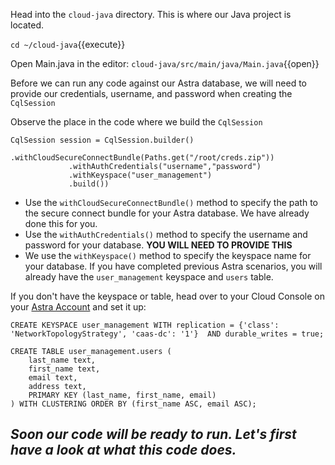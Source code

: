 Head into the `cloud-java` directory. This is where our Java project is located.

`cd ~/cloud-java`{{execute}}

Open Main.java in the editor:
`cloud-java/src/main/java/Main.java`{{open}}

Before we can run any code against our Astra database, we will need to provide our credentials, username, and password when creating the `CqlSession`

Observe the place in the code where we build the `CqlSession`

```
CqlSession session = CqlSession.builder()
             .withCloudSecureConnectBundle(Paths.get("/root/creds.zip"))
             .withAuthCredentials("username","password")
             .withKeyspace("user_management")
             .build())
```           

* Use the `withCloudSecureConnectBundle()` method to specify the path to the secure connect bundle for your Astra database. We have already done this for you.
* Use the `withAuthCredentials()` method to specify the username and password for your database. **YOU WILL NEED TO PROVIDE THIS**
* We use the `withKeyspace()` method to specify the keyspace name for your database. If you have completed previous Astra scenarios, you will already have the `user_management` keyspace and `users` table.

If you don't have the keyspace or table, head over to your Cloud Console on your [Astra Account](https://astra.datastax.com/) and set it up:
```
CREATE KEYSPACE user_management WITH replication = {'class': 'NetworkTopologyStrategy', 'caas-dc': '1'}  AND durable_writes = true;

CREATE TABLE user_management.users (
    last_name text,
    first_name text,
    email text,
    address text,
    PRIMARY KEY (last_name, first_name, email)
) WITH CLUSTERING ORDER BY (first_name ASC, email ASC);
```

## *Soon our code will be ready to run. Let's first have a look at what this code does.*
